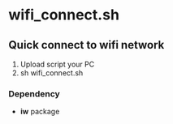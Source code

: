 # wifi_connect.sh
## Quick connect to wifi network

1. Upload script your PC 
2. sh wifi_connect.sh  

### Dependency
* **iw** package
